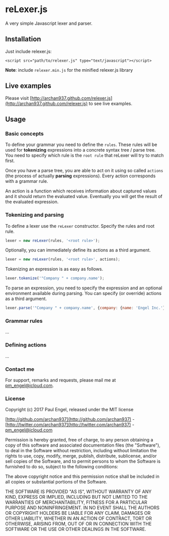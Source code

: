 # reLexer.js

A very simple Javascript lexer and parser.

## Installation

Just include relexer.js:

    <script src="path/to/relexer.js" type="text/javascript"></script>

**Note**: include `relexer.min.js` for the minified relexer.js library

## Live examples

Please visit [http://archan937.github.com/relexer.js](http://archan937.github.com/relexer.js) to see live examples.

## Usage

### Basic concepts

To define your grammar you need to define the `rules`. These rules will be used for **tokenizing** expressions into a concrete syntax tree / parse tree. You need to specify which rule is the `root rule` that reLexer will try to match first.

Once you have a parse tree, you are able to act on it using so called `actions` (the process of actually **parsing** expressions). Every action corresponds with a grammar rule.

An action is a function which receives information about captured values and it should return the evaluated value. Eventually you will get the result of the evaluated expression.

### Tokenizing and parsing

To define a lexer use the `reLexer` constructor. Specify the rules and root rule.

```javascript
lexer = new reLexer(rules, '<root rule>');
```

Optionally, you can immediately define its actions as a third argument.

```javascript
lexer = new reLexer(rules, '<root rule>', actions);
```

Tokenizing an expression is as easy as follows.

```javascript
lexer.tokenize('"Company " + company.name');
```

To parse an expression, you need to specify the expression and an optional environment available during parsing. You can specify (or override) actions as a third argument.

```javascript
lexer.parse('"Company " + company.name', {company: {name: 'Engel Inc.'}}, actions);
```

### Grammar rules

...

### Defining actions

...

### Contact me

For support, remarks and requests, please mail me at [pm_engel@icloud.com](mailto:pm_engel@icloud.com).

### License

Copyright (c) 2017 Paul Engel, released under the MIT license

[http://github.com/archan937](http://github.com/archan937) - [http://twitter.com/archan937](http://twitter.com/archan937) - [pm_engel@icloud.com](mailto:pm_engel@icloud.com)

Permission is hereby granted, free of charge, to any person obtaining a copy of this software and associated documentation files (the "Software"), to deal in the Software without restriction, including without limitation the rights to use, copy, modify, merge, publish, distribute, sublicense, and/or sell copies of the Software, and to permit persons to whom the Software is furnished to do so, subject to the following conditions:

The above copyright notice and this permission notice shall be included in all copies or substantial portions of the Software.

THE SOFTWARE IS PROVIDED "AS IS", WITHOUT WARRANTY OF ANY KIND, EXPRESS OR IMPLIED, INCLUDING BUT NOT LIMITED TO THE WARRANTIES OF MERCHANTABILITY, FITNESS FOR A PARTICULAR PURPOSE AND NONINFRINGEMENT. IN NO EVENT SHALL THE AUTHORS OR COPYRIGHT HOLDERS BE LIABLE FOR ANY CLAIM, DAMAGES OR OTHER LIABILITY, WHETHER IN AN ACTION OF CONTRACT, TORT OR OTHERWISE, ARISING FROM, OUT OF OR IN CONNECTION WITH THE SOFTWARE OR THE USE OR OTHER DEALINGS IN THE SOFTWARE.
